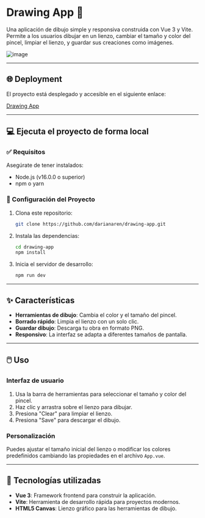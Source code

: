 # Drawing App 🎨  

Una aplicación de dibujo simple y responsiva construida con Vue 3 y Vite. Permite a los usuarios dibujar en un lienzo, cambiar el tamaño y color del pincel, limpiar el lienzo, y guardar sus creaciones como imágenes.

![image](https://github.com/user-attachments/assets/163fb401-4a5a-47c3-827f-943540f2aba9)

---

## 🌐 **Deployment**

El proyecto está desplegado y accesible en el siguiente enlace:

[Drawing App](https://drawing-app-liart.vercel.app/)

---

## 💻 **Ejecuta el proyecto de forma local**
### ✅ Requisitos 

Asegúrate de tener instalados:  
- Node.js (v16.0.0 o superior)  
- npm o yarn 

### 🚀 Configuración del Proyecto

1. Clona este repositorio:  
   ```bash
   git clone https://github.com/darianaren/drawing-app.git
   ```

2. Instala las dependencias:  
   ```bash
   cd drawing-app
   npm install
   ```

3. Inicia el servidor de desarrollo:
   ```bash
   npm run dev
   ```

---

## ✨ Características  

- **Herramientas de dibujo**: Cambia el color y el tamaño del pincel.  
- **Borrado rápido**: Limpia el lienzo con un solo clic.  
- **Guardar dibujo**: Descarga tu obra en formato PNG.  
- **Responsivo**: La interfaz se adapta a diferentes tamaños de pantalla.  

---

## 🖱️ Uso  

### **Interfaz de usuario**  
1. Usa la barra de herramientas para seleccionar el tamaño y color del pincel.  
2. Haz clic y arrastra sobre el lienzo para dibujar.  
3. Presiona "Clear" para limpiar el lienzo.  
4. Presiona "Save" para descargar el dibujo.  

### **Personalización**  
Puedes ajustar el tamaño inicial del lienzo o modificar los colores predefinidos cambiando las propiedades en el archivo `App.vue`.

---

## 🔧 Tecnologías utilizadas  

- **Vue 3**: Framework frontend para construir la aplicación.  
- **Vite**: Herramienta de desarrollo rápida para proyectos modernos.  
- **HTML5 Canvas**: Lienzo gráfico para las herramientas de dibujo.  
